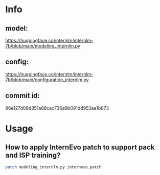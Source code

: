 # Info

## model:
https://huggingface.co/internlm/internlm-7b/blob/main/modeling_internlm.py

## config:
https://huggingface.co/internlm/internlm-7b/blob/main/configuration_internlm.py

## commit id:
96e127d08d851a88cac736a9b091dd953ae1b873


# Usage

## How to apply InternEvo patch to support pack and ISP training?
```bash
patch modeling_internlm.py internevo.patch
```